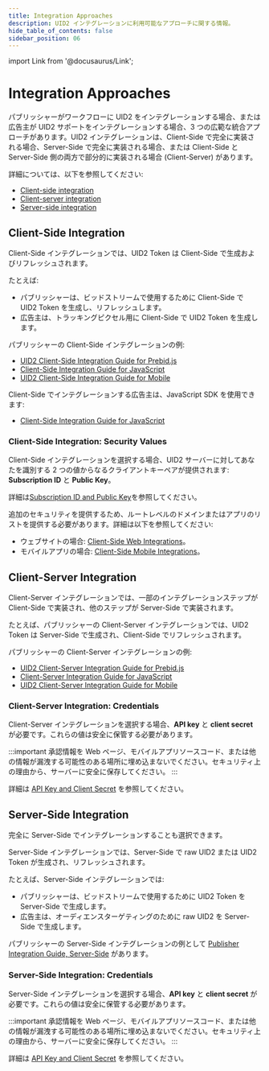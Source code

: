 ```yaml
---
title: Integration Approaches
description: UID2 インテグレーションに利用可能なアプローチに関する情報。
hide_table_of_contents: false
sidebar_position: 06
---
```


import Link from '@docusaurus/Link';

# Integration Approaches

パブリッシャーがワークフローに UID2 をインテグレーションする場合、または広告主が UID2 サポートをインテグレーションする場合、3 つの広範な統合アプローチがあります。UID2 インテグレーションは、Client-Side で完全に実装される場合、Server-Side で完全に実装される場合、または Client-Side と Server-Side 側の両方で部分的に実装される場合 (Client-Server) があります。

詳細については、以下を参照してください:

- [Client-side integration](#client-side-integration)
- [Client-server integration](#client-server-integration)
- [Server-side integration](#server-side-integration)

## Client-Side Integration

Client-Side インテグレーションでは、UID2 Token は Client-Side で生成およびリフレッシュされます。

たとえば:

- パブリッシャーは、ビッドストリームで使用するために Client-Side で UID2 Token を生成し、リフレッシュします。
- 広告主は、トラッキングピクセル用に Client-Side で UID2 Token を生成します。

パブリッシャーの Client-Side インテグレーションの例:

- [UID2 Client-Side Integration Guide for Prebid.js](../guides/integration-prebid-client-side.md)
- [Client-Side Integration Guide for JavaScript](../guides/integration-javascript-client-side.md)
- [UID2 Client-Side Integration Guide for Mobile](../guides/integration-mobile-client-side.md)

Client-Side でインテグレーションする広告主は、JavaScript SDK を使用できます:

- [Client-Side Integration Guide for JavaScript](../guides/integration-javascript-client-side.md)

### Client-Side Integration: Security Values

Client-Side インテグレーションを選択する場合、UID2 サーバーに対してあなたを識別する 2 つの値からなるクライアントキーペアが提供されます: **Subscription ID** と **Public Key**。

詳細は[Subscription ID and Public Key](../getting-started/gs-credentials.md#subscription-id-and-public-key)を参照してください。

追加のセキュリティを提供するため、ルートレベルのドメインまたはアプリのリストを提供する必要があります。詳細は以下を参照してください:

- ウェブサイトの場合: [Client-Side Web Integrations](../getting-started/gs-account-setup.md#client-side-web-integrations)。
- モバイルアプリの場合: [Client-Side Mobile Integrations](../getting-started/gs-account-setup.md#client-side-mobile-integrations)。

## Client-Server Integration

Client-Server インテグレーションでは、一部のインテグレーションステップが Client-Side で実装され、他のステップが Server-Side で実装されます。

たとえば、パブリッシャーの Client-Server インテグレーションでは、UID2 Token は Server-Side で生成され、Client-Side でリフレッシュされます。

パブリッシャーの Client-Server インテグレーションの例:

- [UID2 Client-Server Integration Guide for Prebid.js](../guides/integration-prebid-client-server.md)
- [Client-Server Integration Guide for JavaScript](../guides/integration-javascript-client-server.md)
- [UID2 Client-Server Integration Guide for Mobile](../guides/integration-mobile-client-server.md)

### Client-Server Integration: Credentials

Client-Server インテグレーションを選択する場合、**API key** と **client secret** が必要です。これらの値は安全に保管する必要があります。

:::important
承認情報を Web ページ、モバイルアプリソースコード、または他の情報が漏洩する可能性のある場所に埋め込まないでください。セキュリティ上の理由から、サーバーに安全に保存してください。
:::

詳細は [API Key and Client Secret](../getting-started/gs-credentials.md#api-key-and-client-secret) を参照してください。

## Server-Side Integration

完全に Server-Side でインテグレーションすることも選択できます。

Server-Side インテグレーションでは、Server-Side で raw UID2 または UID2 Token が生成され、リフレッシュされます。

たとえば、Server-Side インテグレーションでは:

- パブリッシャーは、ビッドストリームで使用するために UID2 Token を Server-Side で生成します。
- 広告主は、オーディエンスターゲティングのために raw UID2 を Server-Side で生成します。

パブリッシャーの Server-Side インテグレーションの例として [Publisher Integration Guide, Server-Side](../guides/integration-publisher-server-side.md) があります。

### Server-Side Integration: Credentials

Server-Side インテグレーションを選択する場合、**API key** と **client secret** が必要です。これらの値は安全に保管する必要があります。

:::important
承認情報を Web ページ、モバイルアプリソースコード、または他の情報が漏洩する可能性のある場所に埋め込まないでください。セキュリティ上の理由から、サーバーに安全に保存してください。
:::

詳細は [API Key and Client Secret](../getting-started/gs-credentials.md#api-key-and-client-secret) を参照してください。